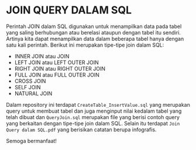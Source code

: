 # JOIN QUERY DALAM SQL  
Perintah JOIN dalam SQL digunakan untuk menampilkan data pada tabel yang saling berhubungan atau berelasi ataupun dengan tabel itu sendiri. Artinya kita dapat menampilkan data dalam beberapa tabel hanya dengan satu kali perintah. Berikut ini merupakan tipe-tipe join dalam SQL:  

* INNER JOIN atau JOIN  
* LEFT JOIN atau LEFT OUTER JOIN  
* RIGHT JOIN atau RIGHT OUTER JOIN  
* FULL JOIN atau FULL OUTER JOIN  
* CROSS JOIN  
* SELF JOIN  
* NATURAL JOIN  

Dalam repository ini terdapat `CreateTable_InsertValue.sql` yang merupakan query untuk membuat tabel dan juga menginput nilai kedalam tabel yang telah dibuat dan `QueryJoin.sql` merupakan file yang berisi contoh query yang berkaitan dengan tipe-tipe join dalam SQL. Selain itu terdapat `Join Query dalam SQL.pdf` yang berisikan catatan berupa infografis.

Semoga bermanfaat!